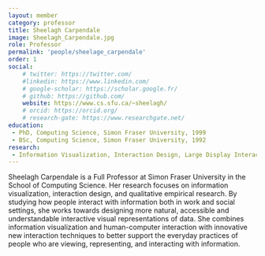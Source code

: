 ```yaml
---
layout: member
category: professor
title: Sheelagh Carpendale
image: Sheelagh_Carpendale.jpg
role: Professor
permalink: 'people/sheelage_carpendale'
order: 1
social:
    # twitter: https://twitter.com/
    #linkedin: https://www.linkedin.com/
    # google-scholar: https://scholar.google.fr/
    # github: https://github.com/
    website: https://www.cs.sfu.ca/~sheelagh/
    # orcid: https://orcid.org/
    # research-gate: https://www.researchgate.net/
education:
 - PhD, Computing Science, Simon Fraser University, 1999
 - BSc, Computing Science, Simon Fraser University, 1992
research:
 - Information Visualization, Interaction Design, Large Display Interaction, Visual Analytics, Personal Visualization, Human Computer Interaction, Interactive Technologies, Collaborative Interaction, Open Data, Data Empowerment
---
```


Sheelagh Carpendale is a Full Professor at Simon Fraser University in the School of Computing Science. Her research focuses on information visualization, interaction design, and qualitative empirical research. By studying how people interact with information both in work and social settings, she works towards designing more natural, accessible and understandable interactive visual representations of data. She combines information visualization and human-computer interaction with innovative new interaction techniques to better support the everyday practices of people who are viewing, representing, and interacting with information.
